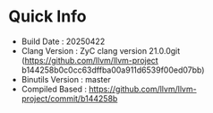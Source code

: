 # Quick Info
* Build Date : 20250422
* Clang Version : ZyC clang version 21.0.0git (https://github.com/llvm/llvm-project b144258b0c0cc63dffba00a911d6539f00ed07bb)
* Binutils Version : master
* Compiled Based : https://github.com/llvm/llvm-project/commit/b144258b


